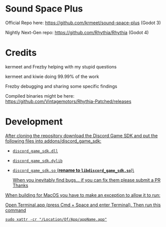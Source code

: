 # Sound Space Plus

Official Repo here: https://github.com/krmeet/sound-space-plus (Godot 3)

Nightly Next-Gen repo: https://github.com/Rhythia/Rhythia (Godot 4)

# Credits 
  kermeet and Frezby helping with my stupid questions 
  
  kermeet and kiwie doing 99.99% of the work 

  Frezby debugging and sharing some specific findings 
  
Compiled binaries might be here: https://github.com/Vintagemotors/Rhythia-Patched/releases
# Development <a href="dev-title" id="dev"/>
After cloning the repository download the Discord Game SDK and put the following files into addons/discord_game_sdk:  
- `discord_game_sdk.dll`  
- `discord_game_sdk.dylib`  
- `discord_game_sdk.so` (__rename to `libdiscord_game_sdk.so`__)\
  
  When you inevitably find bugs... if you can fix them please submit a PR Thanks 


When building for MacOS you have to make an exception to allow it to run: 

 Open Terminal.app (press Cmd + Space and enter Terminal). 
 Then run this command 
    
 `sudo xattr -cr "/Location/Of/App/appName.app"`

